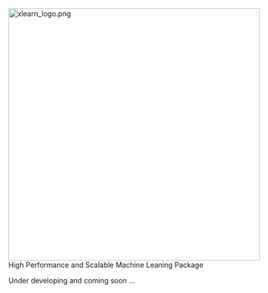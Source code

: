 <img src="https://github.com/aksnzhy/xLearn/raw/master/img/xlearn_logo.png" width = "500" alt="xlearn_logo.png" align=center />
High Performance and Scalable Machine Leaning Package

Under developing and coming soon ...
